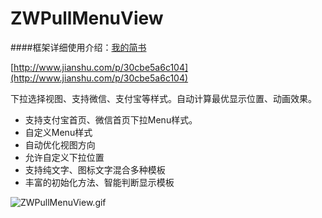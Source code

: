 # ZWPullMenuView

####框架详细使用介绍：[我的简书](http://www.jianshu.com/p/30cbe5a6c104)

[http://www.jianshu.com/p/30cbe5a6c104](http://www.jianshu.com/p/30cbe5a6c104)

下拉选择视图、支持微信、支付宝等样式。自动计算最优显示位置、动画效果。

- 支持支付宝首页、微信首页下拉Menu样式。
- 自定义Menu样式
- 自动优化视图方向
- 允许自定义下拉位置
- 支持纯文字、图标文字混合多种模板
- 丰富的初始化方法、智能判断显示模板


![ZWPullMenuView.gif](http://upload-images.jianshu.io/upload_images/3237547-79ce702a1561ecc2.gif?imageMogr2/auto-orient/strip)